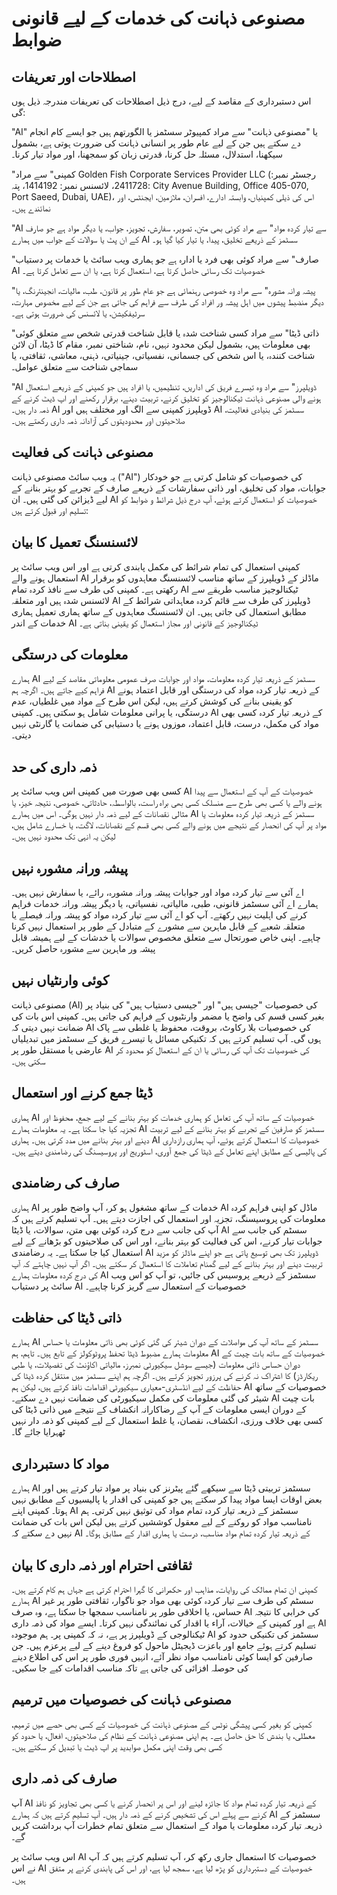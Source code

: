 # مصنوعی ذہانت کی خدمات کے لیے قانونی ضوابط

## اصطلاحات اور تعریفات

اس دستبرداری کے مقاصد کے لیے، درج ذیل اصطلاحات کی تعریفات مندرجہ ذیل ہوں گی:

"AI" یا "مصنوعی ذہانت" سے مراد کمپیوٹر سسٹمز یا الگورتھم ہیں جو ایسے کام انجام دے سکتے ہیں جن کے لیے عام طور پر انسانی ذہانت کی ضرورت ہوتی ہے، بشمول سیکھنا، استدلال، مسئلہ حل کرنا، قدرتی زبان کو سمجھنا، اور مواد تیار کرنا۔

"کمپنی" سے مراد Golden Fish Corporate Services Provider LLC (رجسٹر نمبر: 2411728، لائسنس نمبر: 1414192، پتہ: City Avenue Building, Office 405-070, Port Saeed, Dubai, UAE)، اس کی ذیلی کمپنیاں، وابستہ ادارے، افسران، ملازمین، ایجنٹس، اور نمائندے ہیں۔

"AI سے تیار کردہ مواد" سے مراد کوئی بھی متن، تصویر، سفارش، تجویز، جواب، یا دیگر مواد ہے جو صارف کے ان پٹ یا سوالات کے جواب میں ہمارے AI سسٹمز کے ذریعے تخلیق، پیدا، یا تیار کیا گیا ہو۔

"صارف" سے مراد کوئی بھی فرد یا ادارہ ہے جو ہماری ویب سائٹ یا خدمات پر دستیاب AI خصوصیات تک رسائی حاصل کرتا ہے، استعمال کرتا ہے، یا ان سے تعامل کرتا ہے۔

"پیشہ ورانہ مشورہ" سے مراد وہ خصوصی رہنمائی ہے جو عام طور پر قانون، طب، مالیات، انجینئرنگ، یا دیگر منضبط پیشوں میں اہل پیشہ ور افراد کی طرف سے فراہم کی جاتی ہے جن کے لیے مخصوص مہارت، سرٹیفکیشن، یا لائسنس کی ضرورت ہوتی ہے۔

"ذاتی ڈیٹا" سے مراد کسی شناخت شدہ یا قابل شناخت قدرتی شخص سے متعلق کوئی بھی معلومات ہیں، بشمول لیکن محدود نہیں، نام، شناختی نمبر، مقام کا ڈیٹا، آن لائن شناخت کنندہ، یا اس شخص کی جسمانی، نفسیاتی، جینیاتی، ذہنی، معاشی، ثقافتی، یا سماجی شناخت سے متعلق عوامل۔

"AI ڈویلپرز" سے مراد وہ تیسرے فریق کی اداریں، تنظیمیں، یا افراد ہیں جو کمپنی کے ذریعے استعمال ہونے والی مصنوعی ذہانت ٹیکنالوجیز کو تخلیق کرنے، تربیت دینے، برقرار رکھنے اور اپ ڈیٹ کرنے کے ذمہ دار ہیں۔ AI ڈویلپرز کمپنی سے الگ اور مختلف ہیں اور AI سسٹمز کی بنیادی فعالیت، صلاحیتوں اور محدودیتوں کی آزادانہ ذمہ داری رکھتے ہیں۔

## مصنوعی ذہانت کی فعالیت

یہ ویب سائٹ مصنوعی ذہانت ("AI") کی خصوصیات کو شامل کرتی ہے جو خودکار جوابات، مواد کی تخلیق، اور ذاتی سفارشات کے ذریعے صارف کے تجربے کو بہتر بنانے کے لیے ڈیزائن کی گئی ہیں۔ ان AI خصوصیات کو استعمال کرتے ہوئے، آپ درج ذیل شرائط و ضوابط کو تسلیم اور قبول کرتے ہیں:

## لائسنسنگ تعمیل کا بیان

کمپنی استعمال کی تمام شرائط کی مکمل پابندی کرتی ہے اور اس ویب سائٹ پر استعمال ہونے والے AI ماڈلز کے ڈویلپرز کے ساتھ مناسب لائسنسنگ معاہدوں کو برقرار رکھتی ہے۔ کمپنی کی طرف سے نافذ کردہ تمام AI ٹیکنالوجیز مناسب طریقے سے لائسنس شدہ ہیں اور متعلقہ AI ڈویلپرز کی طرف سے قائم کردہ معاہداتی شرائط کے مطابق استعمال کی جاتی ہیں۔ ان لائسنسنگ معاہدوں کے ساتھ ہماری تعمیل ہماری خدمات کے اندر AI ٹیکنالوجیز کے قانونی اور مجاز استعمال کو یقینی بناتی ہے۔

## معلومات کی درستگی

ہمارے AI سسٹمز کے ذریعہ تیار کردہ معلومات، مواد اور جوابات صرف عمومی معلوماتی مقاصد کے لیے فراہم کیے جاتے ہیں۔ اگرچہ ہم AI کے ذریعہ تیار کردہ مواد کی درستگی اور قابل اعتماد ہونے کو یقینی بنانے کی کوشش کرتے ہیں، لیکن اس طرح کے مواد میں غلطیاں، عدم درستگی، یا پرانی معلومات شامل ہو سکتی ہیں۔ کمپنی AI کے ذریعہ تیار کردہ کسی بھی مواد کی مکمل، درست، قابل اعتماد، موزوں ہونے یا دستیابی کی ضمانت یا گارنٹی نہیں دیتی۔

## ذمہ داری کی حد

کسی بھی صورت میں کمپنی اس ویب سائٹ پر AI خصوصیات کے آپ کے استعمال سے پیدا ہونے والے یا کسی بھی طرح سے منسلک کسی بھی براہ راست، بالواسطہ، حادثاتی، خصوصی، نتیجہ خیز، یا مثالی نقصانات کے لیے ذمہ دار نہیں ہوگی۔ اس میں ہمارے AI سسٹمز کے ذریعہ تیار کردہ معلومات یا مواد پر آپ کی انحصار کے نتیجے میں ہونے والے کسی بھی قسم کے نقصانات، لاگت، یا خسارے شامل ہیں، لیکن یہ انہی تک محدود نہیں ہیں۔

## پیشہ ورانہ مشورہ نہیں

اے آئی سے تیار کردہ مواد اور جوابات پیشہ ورانہ مشورہ، رائے، یا سفارش نہیں ہیں۔ ہمارے اے آئی سسٹمز قانونی، طبی، مالیاتی، نفسیاتی، یا دیگر پیشہ ورانہ خدمات فراہم کرنے کی اہلیت نہیں رکھتے۔ آپ کو اے آئی سے تیار کردہ مواد کو پیشہ ورانہ فیصلے یا متعلقہ شعبے کے قابل ماہرین سے مشورے کے متبادل کے طور پر استعمال نہیں کرنا چاہیے۔ اپنی خاص صورتحال سے متعلق مخصوص سوالات یا خدشات کے لیے ہمیشہ قابل پیشہ ور ماہرین سے مشورہ حاصل کریں۔

## کوئی وارنٹیاں نہیں

مصنوعی ذہانت (AI) کی خصوصیات "جیسی ہیں" اور "جیسی دستیاب ہیں" کی بنیاد پر بغیر کسی قسم کی واضح یا مضمر وارنٹیوں کے فراہم کی جاتی ہیں۔ کمپنی اس بات کی ضمانت نہیں دیتی کہ AI کی خصوصیات بلا رکاوٹ، بروقت، محفوظ یا غلطی سے پاک ہوں گی۔ آپ تسلیم کرتے ہیں کہ تکنیکی مسائل یا تیسرے فریق کے سسٹمز میں تبدیلیاں عارضی یا مستقل طور پر AI کی خصوصیات تک آپ کی رسائی یا ان کے استعمال کو محدود کر سکتی ہیں۔

## ڈیٹا جمع کرنے اور استعمال

ہماری AI خصوصیات کے ساتھ آپ کی تعامل کو ہماری خدمات کو بہتر بنانے کے لیے جمع، محفوظ اور تجزیہ کیا جا سکتا ہے۔ یہ معلومات ہمارے AI سسٹمز کو صارفین کے تجربے کو بہتر بنانے کے لیے تربیت دینے اور بہتر بنانے میں مدد کرتی ہیں۔ ہماری AI خصوصیات کا استعمال کرتے ہوئے، آپ ہماری رازداری کی پالیسی کے مطابق اپنے تعامل کے ڈیٹا کی جمع آوری، اسٹوریج اور پروسیسنگ کی رضامندی دیتے ہیں۔

## صارف کی رضامندی

ہماری AI خدمات کے ساتھ مشغول ہو کر، آپ واضح طور پر AI ماڈل کو اپنی فراہم کردہ معلومات کی پروسیسنگ، تجزیہ اور استعمال کی اجازت دیتے ہیں۔ آپ تسلیم کرتے ہیں کہ آپ کی جانب سے درج کردہ کوئی بھی متن، سوالات، یا ڈیٹا AI سسٹم کی جانب سے جوابات تیار کرنے، اس کی فعالیت کو بہتر بنانے، اور اس کی صلاحیتوں کو بڑھانے کے لیے استعمال کیا جا سکتا ہے۔ یہ رضامندی AI ڈویلپرز تک بھی توسیع پاتی ہے جو اپنے ماڈلز کو مزید تربیت دینے اور بہتر بنانے کے لیے گمنام تعاملات کا استعمال کر سکتے ہیں۔ اگر آپ نہیں چاہتے کہ آپ کی درج کردہ معلومات ہمارے AI سسٹمز کے ذریعے پروسیس کی جائیں، تو آپ کو اس ویب سائٹ پر دستیاب AI خصوصیات کے استعمال سے گریز کرنا چاہیے۔

## ذاتی ڈیٹا کی حفاظت

ہمارے AI سسٹمز کے ساتھ آپ کی مواصلات کے دوران شیئر کی گئی کوئی بھی ذاتی معلومات یا حساس معلومات ہمارے مضبوط ڈیٹا تحفظ پروٹوکولز کے تابع ہیں۔ تاہم، ہم AI خصوصیات کے ساتھ بات چیت کے دوران حساس ذاتی معلومات (جیسے سوشل سیکیورٹی نمبرز، مالیاتی اکاؤنٹ کی تفصیلات، یا طبی ریکارڈز) کا اشتراک نہ کرنے کی پرزور تجویز کرتے ہیں۔ اگرچہ ہم اپنے سسٹمز میں منتقل کردہ ڈیٹا کی حفاظت کے لیے انڈسٹری-معیاری سیکیورٹی اقدامات نافذ کرتے ہیں، لیکن ہم AI خصوصیات کے ساتھ شیئر کی گئی معلومات کی مکمل سیکیورٹی کی ضمانت نہیں دے سکتے۔ AI بات چیت کے دوران ایسی معلومات کے آپ کے رضاکارانہ انکشاف کے نتیجے میں ذاتی ڈیٹا کی کسی بھی خلاف ورزی، انکشاف، نقصان، یا غلط استعمال کے لیے کمپنی کو ذمہ دار نہیں ٹھہرایا جائے گا۔

## مواد کا دستبرداری

ہمارے AI سسٹمز تربیتی ڈیٹا سے سیکھے گئے پیٹرنز کی بنیاد پر مواد تیار کرتے ہیں اور بعض اوقات ایسا مواد پیدا کر سکتے ہیں جو کمپنی کی اقدار یا پالیسیوں کے مطابق نہیں ہوتا۔ کمپنی اپنے AI سسٹمز کے ذریعہ تیار کردہ تمام مواد کی توثیق نہیں کرتی۔ ہم نامناسب مواد کو روکنے کے لیے معقول کوششیں کرتے ہیں لیکن اس بات کی ضمانت نہیں دے سکتے کہ AI کے ذریعہ تیار کردہ تمام مواد مناسب، درست یا ہماری اقدار کے مطابق ہوگا۔

## ثقافتی احترام اور ذمہ داری کا بیان

کمپنی ان تمام ممالک کی روایات، مذاہب اور حکمرانی کا گہرا احترام کرتی ہے جہاں ہم کام کرتے ہیں۔ ہمارے AI سسٹم کی طرف سے تیار کردہ کوئی بھی مواد جو ناگوار، ثقافتی طور پر غیر حساس، یا اخلاقی طور پر نامناسب سمجھا جا سکتا ہے، وہ صرف AI کی خرابی کا نتیجہ ہے اور کمپنی کے خیالات، آراء یا اقدار کی نمائندگی نہیں کرتا۔ ایسے مواد کی ذمہ داری AI ٹیکنالوجی کے ڈویلپرز پر ہے، نہ کہ کمپنی پر۔ ہم موجودہ AI سسٹمز کی تکنیکی حدود کو تسلیم کرتے ہوئے جامع اور باعزت ڈیجیٹل ماحول کو فروغ دینے کے لیے پرعزم ہیں۔ جن صارفین کو ایسا کوئی نامناسب مواد نظر آئے، انہیں فوری طور پر اس کی اطلاع دینے کی حوصلہ افزائی کی جاتی ہے تاکہ مناسب اقدامات کیے جا سکیں۔

## مصنوعی ذہانت کی خصوصیات میں ترمیم

کمپنی کو بغیر کسی پیشگی نوٹس کے مصنوعی ذہانت کی خصوصیات کے کسی بھی حصے میں ترمیم، معطلی، یا بندش کا حق حاصل ہے۔ ہم اپنی مصنوعی ذہانت کے نظام کی صلاحیتوں، افعال، یا حدود کو کسی بھی وقت اپنی مکمل صوابدید پر اپ ڈیٹ یا تبدیل کر سکتے ہیں۔

## صارف کی ذمہ داری

آپ AI کے ذریعہ تیار کردہ تمام مواد کا جائزہ لینے اور اس پر انحصار کرنے یا کسی بھی تجاویز کو نافذ کرنے سے پہلے اس کی تشخیص کرنے کے ذمہ دار ہیں۔ آپ تسلیم کرتے ہیں کہ ہمارے AI سسٹمز کے ذریعہ تیار کردہ معلومات یا مواد کے استعمال سے متعلق تمام خطرات آپ برداشت کریں گے۔

اس ویب سائٹ پر AI خصوصیات کا استعمال جاری رکھ کر، آپ تسلیم کرتے ہیں کہ آپ نے اس AI خصوصیات کے دستبرداری کو پڑھ لیا ہے، سمجھ لیا ہے، اور اس کی پابندی کرنے پر متفق ہیں۔